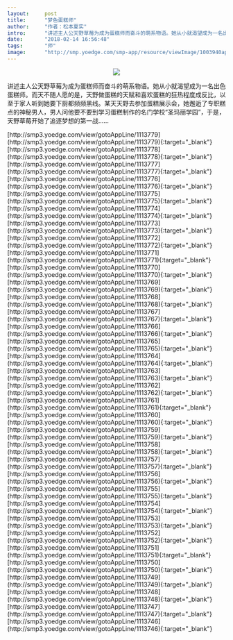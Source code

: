 ```yaml
---
layout:     post
title:      "梦色蛋糕师"
author:     "作者：松本夏实"
intro:      "讲述主人公天野草莓为成为蛋糕师而奋斗的萌系物语。她从小就渴望成为一名出色蛋糕师。而天不随人愿的是，天野做蛋糕的天赋和喜欢蛋糕的狂热程度成反比，以至于家人听到她要下厨都频频黑线。某天天野去参加蛋糕展示会，她邂逅了专职糕点的神秘男人，男人问他要不要到学习蛋糕制作的名门学校“圣玛丽学园”，于是，天野草莓开始了追逐梦想的第一战……"
date:       "2018-02-14 16:56:48"
tags:       "师"
image:      "http://smp.yoedge.com/smp-app/resource/viewImage/1003940appline.png"
---
```

<div style="text-align: center">
<p><img src="http://smp.yoedge.com/smp-app/resource/viewImage/1003940appline.png"/></p>
</div>
<p class="post-meta">
<span>讲述主人公天野草莓为成为蛋糕师而奋斗的萌系物语。她从小就渴望成为一名出色蛋糕师。而天不随人愿的是，天野做蛋糕的天赋和喜欢蛋糕的狂热程度成反比，以至于家人听到她要下厨都频频黑线。某天天野去参加蛋糕展示会，她邂逅了专职糕点的神秘男人，男人问他要不要到学习蛋糕制作的名门学校“圣玛丽学园”，于是，天野草莓开始了追逐梦想的第一战……</span>
</p>
[http://smp3.yoedge.com/view/gotoAppLine/1113779](http://smp3.yoedge.com/view/gotoAppLine/1113779){:target="_blank"}
[http://smp3.yoedge.com/view/gotoAppLine/1113778](http://smp3.yoedge.com/view/gotoAppLine/1113778){:target="_blank"}
[http://smp3.yoedge.com/view/gotoAppLine/1113777](http://smp3.yoedge.com/view/gotoAppLine/1113777){:target="_blank"}
[http://smp3.yoedge.com/view/gotoAppLine/1113776](http://smp3.yoedge.com/view/gotoAppLine/1113776){:target="_blank"}
[http://smp3.yoedge.com/view/gotoAppLine/1113775](http://smp3.yoedge.com/view/gotoAppLine/1113775){:target="_blank"}
[http://smp3.yoedge.com/view/gotoAppLine/1113774](http://smp3.yoedge.com/view/gotoAppLine/1113774){:target="_blank"}
[http://smp3.yoedge.com/view/gotoAppLine/1113773](http://smp3.yoedge.com/view/gotoAppLine/1113773){:target="_blank"}
[http://smp3.yoedge.com/view/gotoAppLine/1113772](http://smp3.yoedge.com/view/gotoAppLine/1113772){:target="_blank"}
[http://smp3.yoedge.com/view/gotoAppLine/1113771](http://smp3.yoedge.com/view/gotoAppLine/1113771){:target="_blank"}
[http://smp3.yoedge.com/view/gotoAppLine/1113770](http://smp3.yoedge.com/view/gotoAppLine/1113770){:target="_blank"}
[http://smp3.yoedge.com/view/gotoAppLine/1113769](http://smp3.yoedge.com/view/gotoAppLine/1113769){:target="_blank"}
[http://smp3.yoedge.com/view/gotoAppLine/1113768](http://smp3.yoedge.com/view/gotoAppLine/1113768){:target="_blank"}
[http://smp3.yoedge.com/view/gotoAppLine/1113767](http://smp3.yoedge.com/view/gotoAppLine/1113767){:target="_blank"}
[http://smp3.yoedge.com/view/gotoAppLine/1113766](http://smp3.yoedge.com/view/gotoAppLine/1113766){:target="_blank"}
[http://smp3.yoedge.com/view/gotoAppLine/1113765](http://smp3.yoedge.com/view/gotoAppLine/1113765){:target="_blank"}
[http://smp3.yoedge.com/view/gotoAppLine/1113764](http://smp3.yoedge.com/view/gotoAppLine/1113764){:target="_blank"}
[http://smp3.yoedge.com/view/gotoAppLine/1113763](http://smp3.yoedge.com/view/gotoAppLine/1113763){:target="_blank"}
[http://smp3.yoedge.com/view/gotoAppLine/1113762](http://smp3.yoedge.com/view/gotoAppLine/1113762){:target="_blank"}
[http://smp3.yoedge.com/view/gotoAppLine/1113761](http://smp3.yoedge.com/view/gotoAppLine/1113761){:target="_blank"}
[http://smp3.yoedge.com/view/gotoAppLine/1113760](http://smp3.yoedge.com/view/gotoAppLine/1113760){:target="_blank"}
[http://smp3.yoedge.com/view/gotoAppLine/1113759](http://smp3.yoedge.com/view/gotoAppLine/1113759){:target="_blank"}
[http://smp3.yoedge.com/view/gotoAppLine/1113758](http://smp3.yoedge.com/view/gotoAppLine/1113758){:target="_blank"}
[http://smp3.yoedge.com/view/gotoAppLine/1113757](http://smp3.yoedge.com/view/gotoAppLine/1113757){:target="_blank"}
[http://smp3.yoedge.com/view/gotoAppLine/1113756](http://smp3.yoedge.com/view/gotoAppLine/1113756){:target="_blank"}
[http://smp3.yoedge.com/view/gotoAppLine/1113755](http://smp3.yoedge.com/view/gotoAppLine/1113755){:target="_blank"}
[http://smp3.yoedge.com/view/gotoAppLine/1113754](http://smp3.yoedge.com/view/gotoAppLine/1113754){:target="_blank"}
[http://smp3.yoedge.com/view/gotoAppLine/1113753](http://smp3.yoedge.com/view/gotoAppLine/1113753){:target="_blank"}
[http://smp3.yoedge.com/view/gotoAppLine/1113752](http://smp3.yoedge.com/view/gotoAppLine/1113752){:target="_blank"}
[http://smp3.yoedge.com/view/gotoAppLine/1113751](http://smp3.yoedge.com/view/gotoAppLine/1113751){:target="_blank"}
[http://smp3.yoedge.com/view/gotoAppLine/1113750](http://smp3.yoedge.com/view/gotoAppLine/1113750){:target="_blank"}
[http://smp3.yoedge.com/view/gotoAppLine/1113749](http://smp3.yoedge.com/view/gotoAppLine/1113749){:target="_blank"}
[http://smp3.yoedge.com/view/gotoAppLine/1113748](http://smp3.yoedge.com/view/gotoAppLine/1113748){:target="_blank"}
[http://smp3.yoedge.com/view/gotoAppLine/1113747](http://smp3.yoedge.com/view/gotoAppLine/1113747){:target="_blank"}
[http://smp3.yoedge.com/view/gotoAppLine/1113746](http://smp3.yoedge.com/view/gotoAppLine/1113746){:target="_blank"}


